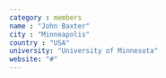 ```yaml
---
category : members
name : "John Baxter"
city : "Minneapolis"
country : "USA"
university: "University of Minnesota"
website: "#"
---
```

